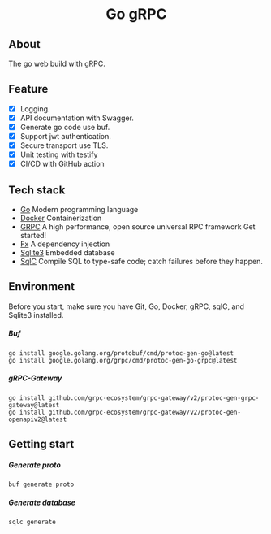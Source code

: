 <h1 align="center">Go gRPC</h1>

## About
The go web build with gRPC.

## Feature
- [x] Logging.
- [x] API documentation with Swagger.
- [x] Generate go code use buf.
- [x] Support jwt authentication.
- [x] Secure transport use TLS.
- [x] Unit testing with testify
- [x] CI/CD with GitHub action

## Tech stack

- [Go](https://go.dev) Modern programming language
- [Docker](https://www.docker.com/) Containerization
- [GRPC](https://grpc.io/) A high performance, open source universal RPC framework Get started!
- [Fx](https://github.com/uber-go/fx) A dependency injection
- [Sqlite3](https://github.com/mattn/go-sqlite3) Embedded database
- [SqlC](https://sqlc.dev/) Compile SQL to type-safe code; catch failures before they happen.

## Environment
Before you start, make sure you have Git, Go, Docker, gRPC, sqlC, and Sqlite3 installed.

<h5>Buf</h5>

``` shell
go install google.golang.org/protobuf/cmd/protoc-gen-go@latest
go install google.golang.org/grpc/cmd/protoc-gen-go-grpc@latest
```

<h5>gRPC-Gateway</h5>

``` shell
go install github.com/grpc-ecosystem/grpc-gateway/v2/protoc-gen-grpc-gateway@latest
go install github.com/grpc-ecosystem/grpc-gateway/v2/protoc-gen-openapiv2@latest
```

## Getting start

<h5>Generate proto</h5>

``` shell
buf generate proto
```

<h5>Generate database</h5>

```shell
sqlc generate
```
